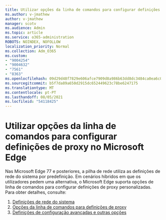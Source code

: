 ```yaml
---
title: Utilizar opções da linha de comandos para configurar definições de proxy no Microsoft Edge
ms.author: v-jmathew
author: v-jmathew
manager: scotv
ms.audience: Admin
ms.topic: article
ms.service: o365-administration
ROBOTS: NOINDEX, NOFOLLOW
localization_priority: Normal
ms.collection: Adm_O365
ms.custom:
- "9004254"
- "9004632"
- "7561"
- "8363"
ms.openlocfilehash: 09d29d48f7829e606afce7909d8a986b63dd8dc3484ca0ea6c07af60bc8f1a23
ms.sourcegitcommit: b5f7da89a650d2915dc652449623c78be6247175
ms.translationtype: MT
ms.contentlocale: pt-PT
ms.lasthandoff: 08/05/2021
ms.locfileid: "54118425"
---
```

# <a name="use-command-line-options-to-configure-proxy-settings-in-microsoft-edge"></a>Utilizar opções da linha de comandos para configurar definições de proxy no Microsoft Edge

Nas Microsoft Edge 77 e posteriores, a pilha de rede utiliza as definições de rede do sistema por predefinição. Em cenários híbridos em que os utilizadores pedem uma alternativa, o Microsoft Edge suporta opções de linha de comandos para configurar definições de proxy personalizadas. Para obter detalhes, consulte:

1. [Definições de rede do sistema](https://go.microsoft.com/fwlink/?linkid=2133962)
2. [Opções da linha de comandos para definições de proxy](https://go.microsoft.com/fwlink/?linkid=2134292)
3. [Definições de configuração avançadas e outras opções](https://go.microsoft.com/fwlink/?linkid=2134293)
